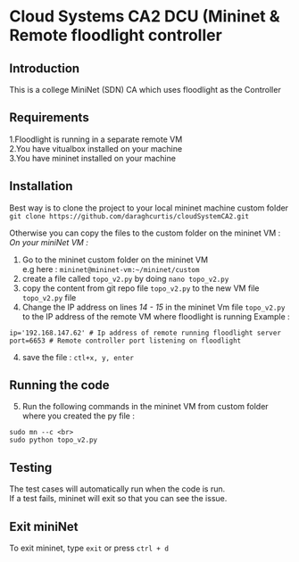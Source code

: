 # Cloud Systems CA2 DCU (Mininet & Remote floodlight controller

## Introduction
This is a college MiniNet (SDN) CA which uses floodlight as the Controller

## Requirements
1.Floodlight is running in a separate remote VM <br>
2.You have vitualbox installed on your machine <br>
3.You have mininet installed on your machine <br>


## Installation
Best way is to clone the project to your local mininet machine custom folder <br>
`git clone https://github.com/daraghcurtis/cloudSystemCA2.git` <br>

Otherwise you can copy the files to the custom folder on the mininet VM : <br>
*On your miniNet VM :* <br>

1. Go to the mininet custom folder on the mininet VM <br>
e.g here : `mininet@mininet-vm:~/mininet/custom` <br>
2. create a file called `topo_v2.py` by doing `nano topo_v2.py` <br>
3. copy the content from git repo file `topo_v2.py` to the new VM file `topo_v2.py` file
3. Change the IP address on lines  *14 - 15* in the mininet Vm file `topo_v2.py` to the IP address of the remote VM where floodlight is running
Example :   <br>
```
ip='192.168.147.62' # Ip address of remote running floodlight server 
port=6653 # Remote controller port listening on floodlight
```
4. save the file : `ctl+x, y, enter`

## Running the code
5. Run the following commands in the mininet VM from custom folder where you created the py file : <br>
```
sudo mn --c <br> 
sudo python topo_v2.py 
``` 
## Testing
The test cases will automatically run when the code is run. <br>
If a test fails, mininet will exit so that you can see the issue. <br>

## Exit miniNet
To exit mininet, type `exit` or press `ctrl + d`
